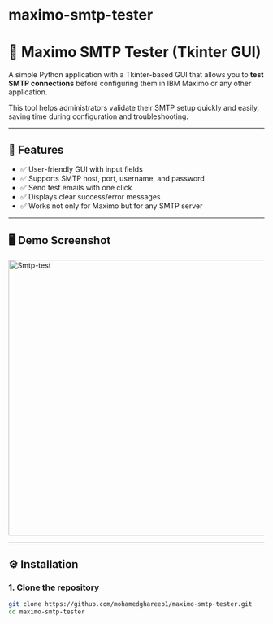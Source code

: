 # maximo-smtp-tester
# 📧 Maximo SMTP Tester (Tkinter GUI)

A simple Python application with a Tkinter-based GUI that allows you to **test SMTP connections** before configuring them in IBM Maximo or any other application.  

This tool helps administrators validate their SMTP setup quickly and easily, saving time during configuration and troubleshooting.

---

## 🚀 Features
- ✅ User-friendly GUI with input fields  
- ✅ Supports SMTP host, port, username, and password  
- ✅ Send test emails with one click  
- ✅ Displays clear success/error messages  
- ✅ Works not only for Maximo but for any SMTP server  

---

## 🖥️ Demo Screenshot

<img width="800" height="542" alt="Smtp-test" src="https://github.com/user-attachments/assets/9552636c-fdd0-4353-8bae-f4caffd89856" />

---

## ⚙️ Installation

### 1. Clone the repository
```bash
git clone https://github.com/mohamedghareeb1/maximo-smtp-tester.git
cd maximo-smtp-tester
